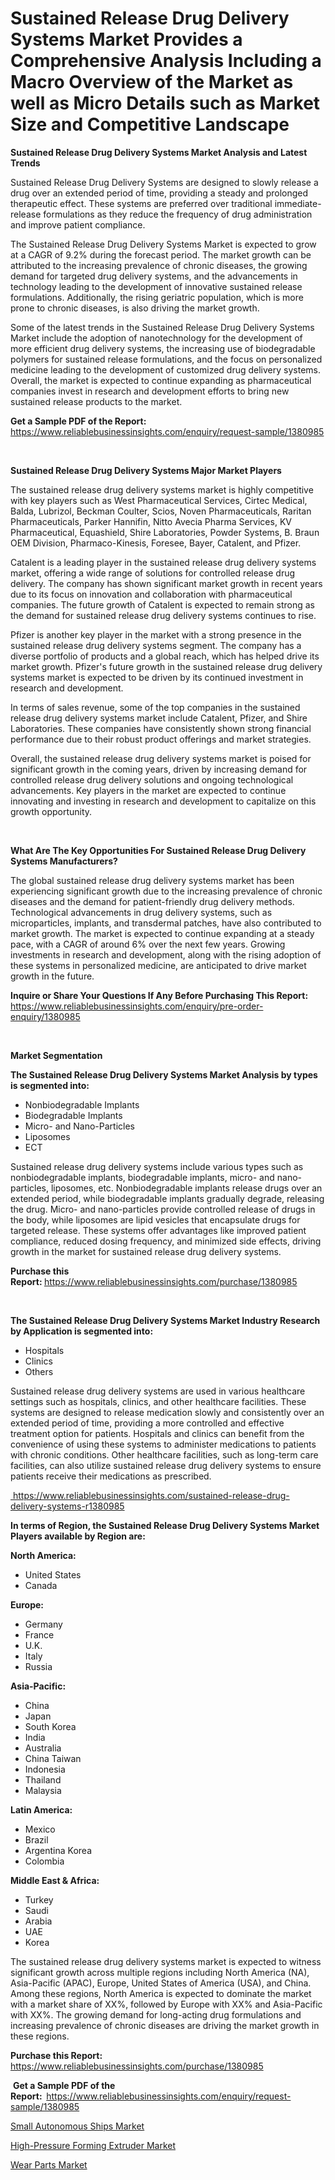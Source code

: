 <p><h1>Sustained Release Drug Delivery Systems Market Provides a Comprehensive Analysis Including a Macro Overview of the Market as well as Micro Details such as Market Size and Competitive Landscape</h1></p><p><strong>Sustained Release Drug Delivery Systems Market Analysis and Latest Trends</strong></p>
<p><p>Sustained Release Drug Delivery Systems are designed to slowly release a drug over an extended period of time, providing a steady and prolonged therapeutic effect. These systems are preferred over traditional immediate-release formulations as they reduce the frequency of drug administration and improve patient compliance.</p><p>The Sustained Release Drug Delivery Systems Market is expected to grow at a CAGR of 9.2% during the forecast period. The market growth can be attributed to the increasing prevalence of chronic diseases, the growing demand for targeted drug delivery systems, and the advancements in technology leading to the development of innovative sustained release formulations. Additionally, the rising geriatric population, which is more prone to chronic diseases, is also driving the market growth.</p><p>Some of the latest trends in the Sustained Release Drug Delivery Systems Market include the adoption of nanotechnology for the development of more efficient drug delivery systems, the increasing use of biodegradable polymers for sustained release formulations, and the focus on personalized medicine leading to the development of customized drug delivery systems. Overall, the market is expected to continue expanding as pharmaceutical companies invest in research and development efforts to bring new sustained release products to the market.</p></p>
<p><strong>Get a Sample PDF of the Report:&nbsp;</strong> <a href="https://www.reliablebusinessinsights.com/enquiry/request-sample/1380985">https://www.reliablebusinessinsights.com/enquiry/request-sample/1380985</a></p>
<p>&nbsp;</p>
<p><strong>Sustained Release Drug Delivery Systems Major Market Players</strong></p>
<p><p>The sustained release drug delivery systems market is highly competitive with key players such as West Pharmaceutical Services, Cirtec Medical, Balda, Lubrizol, Beckman Coulter, Scios, Noven Pharmaceuticals, Raritan Pharmaceuticals, Parker Hannifin, Nitto Avecia Pharma Services, KV Pharmaceutical, Equashield, Shire Laboratories, Powder Systems, B. Braun OEM Division, Pharmaco-Kinesis, Foresee, Bayer, Catalent, and Pfizer.</p><p>Catalent is a leading player in the sustained release drug delivery systems market, offering a wide range of solutions for controlled release drug delivery. The company has shown significant market growth in recent years due to its focus on innovation and collaboration with pharmaceutical companies. The future growth of Catalent is expected to remain strong as the demand for sustained release drug delivery systems continues to rise.</p><p>Pfizer is another key player in the market with a strong presence in the sustained release drug delivery systems segment. The company has a diverse portfolio of products and a global reach, which has helped drive its market growth. Pfizer's future growth in the sustained release drug delivery systems market is expected to be driven by its continued investment in research and development.</p><p>In terms of sales revenue, some of the top companies in the sustained release drug delivery systems market include Catalent, Pfizer, and Shire Laboratories. These companies have consistently shown strong financial performance due to their robust product offerings and market strategies.</p><p>Overall, the sustained release drug delivery systems market is poised for significant growth in the coming years, driven by increasing demand for controlled release drug delivery solutions and ongoing technological advancements. Key players in the market are expected to continue innovating and investing in research and development to capitalize on this growth opportunity.</p></p>
<p>&nbsp;</p>
<p><strong>What Are The Key Opportunities For Sustained Release Drug Delivery Systems Manufacturers?</strong></p>
<p><p>The global sustained release drug delivery systems market has been experiencing significant growth due to the increasing prevalence of chronic diseases and the demand for patient-friendly drug delivery methods. Technological advancements in drug delivery systems, such as microparticles, implants, and transdermal patches, have also contributed to market growth. The market is expected to continue expanding at a steady pace, with a CAGR of around 6% over the next few years. Growing investments in research and development, along with the rising adoption of these systems in personalized medicine, are anticipated to drive market growth in the future.</p></p>
<p><strong>Inquire or Share Your Questions If Any Before Purchasing This Report:</strong> <a href="https://www.reliablebusinessinsights.com/enquiry/pre-order-enquiry/1380985">https://www.reliablebusinessinsights.com/enquiry/pre-order-enquiry/1380985</a></p>
<p>&nbsp;</p>
<p><strong>Market Segmentation</strong></p>
<p><strong>The Sustained Release Drug Delivery Systems Market Analysis by types is segmented into:</strong></p>
<p><ul><li>Nonbiodegradable Implants</li><li>Biodegradable Implants</li><li>Micro- and Nano-Particles</li><li>Liposomes</li><li>ECT</li></ul></p>
<p><p>Sustained release drug delivery systems include various types such as nonbiodegradable implants, biodegradable implants, micro- and nano-particles, liposomes, etc. Nonbiodegradable implants release drugs over an extended period, while biodegradable implants gradually degrade, releasing the drug. Micro- and nano-particles provide controlled release of drugs in the body, while liposomes are lipid vesicles that encapsulate drugs for targeted release. These systems offer advantages like improved patient compliance, reduced dosing frequency, and minimized side effects, driving growth in the market for sustained release drug delivery systems.</p></p>
<p><strong>Purchase this Report:&nbsp;</strong><a href="https://www.reliablebusinessinsights.com/purchase/1380985">https://www.reliablebusinessinsights.com/purchase/1380985</a></p>
<p>&nbsp;</p>
<p><strong>The Sustained Release Drug Delivery Systems Market Industry Research by Application is segmented into:</strong></p>
<p><ul><li>Hospitals</li><li>Clinics</li><li>Others</li></ul></p>
<p><p>Sustained release drug delivery systems are used in various healthcare settings such as hospitals, clinics, and other healthcare facilities. These systems are designed to release medication slowly and consistently over an extended period of time, providing a more controlled and effective treatment option for patients. Hospitals and clinics can benefit from the convenience of using these systems to administer medications to patients with chronic conditions. Other healthcare facilities, such as long-term care facilities, can also utilize sustained release drug delivery systems to ensure patients receive their medications as prescribed.</p></p>
<p><a href="https://www.reliablebusinessinsights.com/sustained-release-drug-delivery-systems-r1380985">&nbsp;https://www.reliablebusinessinsights.com/sustained-release-drug-delivery-systems-r1380985</a></p>
<p><strong>In terms of Region, the Sustained Release Drug Delivery Systems Market Players available by Region are:</strong></p>
<p>
    <p> <strong> North America: </strong>
        <ul>
            <li>United States</li>
            <li>Canada</li>
        </ul>
        </p> 
    <p> <strong> Europe: </strong>
        <ul>
            <li>Germany</li>
            <li>France</li>
            <li>U.K.</li>
            <li>Italy</li>
            <li>Russia</li>
        </ul>
        </p> 
    <p> <strong> Asia-Pacific: </strong>
        <ul>
            <li>China</li>
            <li>Japan</li>
            <li>South Korea</li>
            <li>India</li>
            <li>Australia</li>
            <li>China Taiwan</li>
            <li>Indonesia</li>
            <li>Thailand</li>
            <li>Malaysia</li>
        </ul>
        </p> 
    <p> <strong> Latin America: </strong>
        <ul>
            <li>Mexico</li>
            <li>Brazil</li>
            <li>Argentina Korea</li>
            <li>Colombia</li>
        </ul>
        </p> 
    <p> <strong> Middle East & Africa: </strong>
        <ul>
            <li>Turkey</li>
            <li>Saudi</li>
            <li>Arabia</li>
            <li>UAE</li>
            <li>Korea</li>
        </ul>
    </p>
    </p>
<p><p>The sustained release drug delivery systems market is expected to witness significant growth across multiple regions including North America (NA), Asia-Pacific (APAC), Europe, United States of America (USA), and China. Among these regions, North America is expected to dominate the market with a market share of XX%, followed by Europe with XX% and Asia-Pacific with XX%. The growing demand for long-acting drug formulations and increasing prevalence of chronic diseases are driving the market growth in these regions.</p></p>
<p><strong>Purchase this Report: </strong><a href="https://www.reliablebusinessinsights.com/purchase/1380985">https://www.reliablebusinessinsights.com/purchase/1380985</a></p>
<p>&nbsp;<strong>Get a Sample PDF of the Report:&nbsp;&nbsp;</strong><a href="https://www.reliablebusinessinsights.com/enquiry/request-sample/1380985">https://www.reliablebusinessinsights.com/enquiry/request-sample/1380985</a></p>
<p><strong></strong></p>
<p><p><a href="https://github.com/jnzzvtbl92/Market-Research-Report-List-1/blob/main/small-autonomous-ships-market.md">Small Autonomous Ships Market</a></p><p><a href="https://github.com/jhonangga41/Market-Research-Report-List-1/blob/main/high-pressure-forming-extruder-market.md">High-Pressure Forming Extruder Market</a></p><p><a href="https://issuu.com/reportprime-2/docs/wear-parts-market-size-2030.pptx">Wear Parts Market</a></p></p>